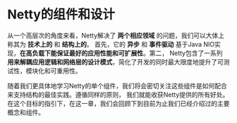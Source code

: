 Netty的组件和设计
=============================================================
从一个高层次的角度来看，Netty解决了 **两个相应领域** 的问题，我们可以大体上称其为 **技术上的** 和 **结构上的**。
首先，它的 **异步** 和 **事件驱动** 基于Java NIO实现，**在高负载下能保证最好的应用性能和可扩展性**。第二，
Netty包含了一系列 **用来解耦应用逻辑和网络层的设计模式**，简化了开发的同时最大限度地提升了可测试性，模块化和可重用性。

随着我们更具体地学习Netty的单个组件，我们将会密切关注这些组件是如何配合来支持结构的最佳实践。遵循同样的原则，
我们就能收获Netty提供的所有好处。在这个目标的指引下，在这一章，我们会回顾下到目前为止我们已经介绍过的主要概念和组件。
